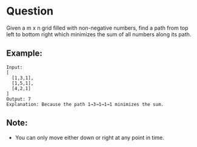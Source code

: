 # Question
Given a m x n grid filled with non-negative numbers, find a path from top left to bottom right which minimizes the sum of all numbers along its path.

## Example:
```
Input:
[
  [1,3,1],
  [1,5,1],
  [4,2,1]
]
Output: 7
Explanation: Because the path 1→3→1→1→1 minimizes the sum.
```
## Note:
- You can only move either down or right at any point in time.
